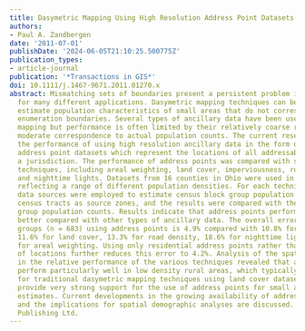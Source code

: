 ```yaml
---
title: Dasymetric Mapping Using High Resolution Address Point Datasets
authors:
- Paul A. Zandbergen
date: '2011-07-01'
publishDate: '2024-06-05T21:10:25.500775Z'
publication_types:
- article-journal
publication: '*Transactions in GIS*'
doi: 10.1111/j.1467-9671.2011.01270.x
abstract: Mismatching sets of boundaries present a persistent problem in spatial analysis
  for many different applications. Dasymetric mapping techniques can be employed to
  estimate population characteristics of small areas that do not correspond to census
  enumeration boundaries. Several types of ancillary data have been used in dasymetric
  mapping but performance is often limited by their relatively coarse resolution and
  moderate correspondence to actual population counts. The current research examines
  the performance of using high resolution ancillary data in the form of individual
  address point datasets which represent the locations of all addressable units within
  a jurisdiction. The performance of address points was compared with several other
  techniques, including areal weighting, land cover, imperviousness, road density
  and nighttime lights. Datasets from 16 counties in Ohio were used in the analysis,
  reflecting a range of different population densities. For each technique the ancillary
  data sources were employed to estimate census block group population counts using
  census tracts as source zones, and the results were compared with the known block
  group population counts. Results indicate that address points perform significantly
  better compared with other types of ancillary data. The overall error for all block
  groups (n = 683) using address points is 4.9% compared with 10.8% for imperviousness,
  11.6% for land cover, 13.3% for road density, 18.6% for nighttime lights and 21.2%
  for areal weighting. Using only residential address points rather than all types
  of locations further reduces this error to 4.2%. Analysis of the spatial patterns
  in the relative performance of the various techniques revealed that address points
  perform particularly well in low density rural areas, which typically present challenges
  for traditional dasymetric mapping techniques using land cover datasets. These results
  provide very strong support for the use of address points for small area population
  estimates. Current developments in the growing availability of address point datasets
  and the implications for spatial demographic analyses are discussed. © 2011 Blackwell
  Publishing Ltd.
---
```

